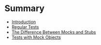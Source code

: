 # Summary

* [Introduction](README.md)
* [Regular Tests](chapter1.md)
* [The Difference Between Mocks and Stubs](the_difference_between_mocks_and_stubs.md)
* [Tests with Mock Objects](tests_with_mock_objects.md)

